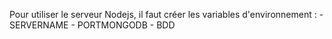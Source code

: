 Pour utiliser le serveur Nodejs, il faut créer les variables d'environnement :
	- SERVERNAME
	- PORTMONGODB
	- BDD
